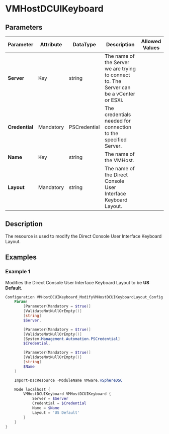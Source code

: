 # VMHostDCUIKeyboard

## Parameters

| Parameter | Attribute | DataType | Description | Allowed Values |
| --- | --- | --- | --- | --- |
| **Server** | Key | string | The name of the Server we are trying to connect to. The Server can be a vCenter or ESXi. ||
| **Credential** | Mandatory | PSCredential | The credentials needed for connection to the specified Server. ||
| **Name** | Key | string | The name of the VMHost. ||
| **Layout** | Mandatory | string | The name of the Direct Console User Interface Keyboard Layout. ||

## Description

The resource is used to modify the Direct Console User Interface Keyboard Layout.

## Examples

### Example 1

Modifies the Direct Console User Interface Keyboard Layout to be **US Default**.

```powershell
Configuration VMHostDCUIKeyboard_ModifyVMHostDCUIKeyboardLayout_Config {
    Param(
        [Parameter(Mandatory = $true)]
        [ValidateNotNullOrEmpty()]
        [string]
        $Server,

        [Parameter(Mandatory = $true)]
        [ValidateNotNullOrEmpty()]
        [System.Management.Automation.PSCredential]
        $Credential,

        [Parameter(Mandatory = $true)]
        [ValidateNotNullOrEmpty()]
        [string]
        $Name
    )

    Import-DscResource -ModuleName VMware.vSphereDSC

    Node localhost {
        VMHostDCUIKeyboard VMHostDCUIKeyboard {
            Server = $Server
            Credential = $Credential
            Name = $Name
            Layout = 'US Default'
        }
    }
}
```
